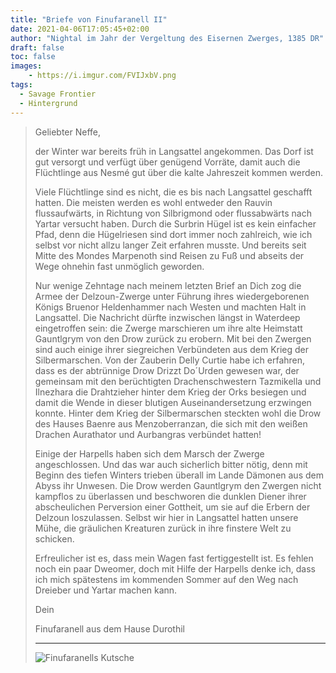 ```yaml
---
title: "Briefe von Finufaranell II"
date: 2021-04-06T17:05:45+02:00
author: "Nightal im Jahr der Vergeltung des Eisernen Zwerges, 1385 DR"
draft: false
toc: false
images:
    - https://i.imgur.com/FVIJxbV.png
tags: 
  - Savage Frontier
  - Hintergrund
---
```


>Geliebter Neffe,
>
>der Winter war bereits früh in Langsattel angekommen. Das Dorf ist gut versorgt und verfügt über genügend Vorräte, damit auch die Flüchtlinge aus Nesmé gut über die kalte Jahreszeit kommen werden.
>
>Viele Flüchtlinge sind es nicht, die es bis nach Langsattel geschafft hatten. Die meisten werden es wohl entweder den Rauvin flussaufwärts, in Richtung von Silbrigmond oder flussabwärts nach Yartar versucht haben. Durch die Surbrin Hügel ist es kein einfacher Pfad, denn die Hügelriesen sind dort immer noch zahlreich, wie ich selbst vor nicht allzu langer Zeit erfahren musste. Und bereits seit Mitte des Mondes Marpenoth sind Reisen zu Fuß und abseits der Wege ohnehin fast unmöglich geworden. 
>
>Nur wenige Zehntage nach meinem letzten Brief an Dich zog die Armee der Delzoun-Zwerge unter Führung ihres wiedergeborenen Königs Bruenor Heldenhammer nach Westen und machten Halt in Langsattel. Die Nachricht dürfte inzwischen längst in Waterdeep eingetroffen sein: die Zwerge marschieren um ihre alte Heimstatt Gauntlgrym von den Drow zurück zu erobern. Mit bei den Zwergen sind auch einige ihrer siegreichen Verbündeten aus dem Krieg der Silbermarschen. Von der Zauberin Delly Curtie habe ich erfahren, dass es der abtrünnige Drow Drizzt Do´Urden gewesen war, der gemeinsam mit den berüchtigten Drachenschwestern Tazmikella und Ilnezhara die Drahtzieher hinter dem Krieg der Orks besiegen und damit die Wende in dieser blutigen Auseinandersetzung erzwingen konnte. Hinter dem Krieg der Silbermarschen steckten wohl die Drow des Hauses Baenre aus Menzoberranzan, die sich mit den weißen Drachen Aurathator und Aurbangras verbündet hatten! 
>
>Einige der Harpells haben sich dem Marsch der Zwerge angeschlossen. Und das war auch sicherlich bitter nötig, denn mit Beginn des tiefen Winters trieben überall im Lande Dämonen aus dem Abyss ihr Unwesen. Die Drow werden Gauntlgrym den Zwergen nicht kampflos zu überlassen und beschworen die dunklen Diener ihrer abscheulichen Perversion einer Gottheit, um sie auf die Erbern der Delzoun loszulassen. Selbst wir hier in Langsattel hatten unsere Mühe, die gräulichen Kreaturen zurück in ihre finstere Welt zu schicken.
>
>Erfreulicher ist es, dass mein Wagen fast fertiggestellt ist. Es fehlen noch ein paar Dweomer, doch mit Hilfe der Harpells denke ich, dass ich mich spätestens im kommenden Sommer auf den Weg nach Dreieber und Yartar machen kann.
>
>
>Dein
>
>Finufaranell aus dem Hause Durothil
>___
>![Finufaranells Kutsche](https://i.imgur.com/jOJVcMd.png)
  